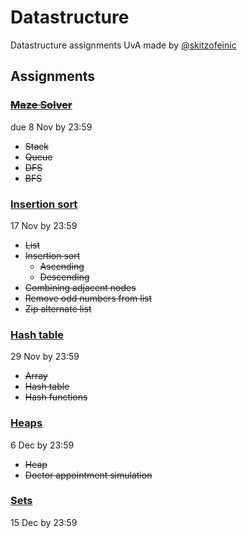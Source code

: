 # Datastructure

Datastructure assignments UvA made by [@skitzofeinic](https://github.com/skitzofeinic)


## Assignments

### [~~Maze Solver~~](https://canvas.uva.nl/courses/39076/assignments/459992/submissions/411202)
due 8 Nov by 23:59
- ~~Stack~~
- ~~Queue~~
- ~~DFS~~
- ~~BFS~~

### [Insertion sort](https://canvas.uva.nl/courses/39076/assignments/459993/submissions/411202)
17 Nov by 23:59
- ~~List~~
- ~~Insertion sort~~
  - ~~Ascending~~
  - ~~Descending~~
- ~~Combining adjacent nodes~~
- ~~Remove odd numbers from list~~
- ~~Zip alternate list~~

### [Hash table](https://canvas.uva.nl/courses/39076/assignments/459994/submissions/411202)
29 Nov by 23:59
- ~~Array~~
- ~~Hash table~~
- ~~Hash functions~~

### [Heaps](https://canvas.uva.nl/courses/39076/assignments/459995/submissions/411202)
6 Dec by 23:59
- ~~Heap~~
- ~~Doctor appointment simulation~~

### [Sets](https://canvas.uva.nl/courses/39076/assignments/459996/submissions/411202)
15 Dec by 23:59



